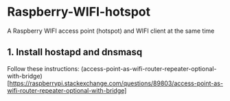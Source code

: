# Raspberry-WIFI-hotspot
A Raspberry WIFI access point (hotspot) and WIFI client at the same time

## 1. Install hostapd and dnsmasq

Follow these instructions: (access-point-as-wifi-router-repeater-optional-with-bridge)[https://raspberrypi.stackexchange.com/questions/89803/access-point-as-wifi-router-repeater-optional-with-bridge]

